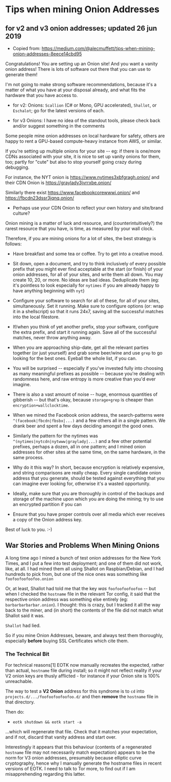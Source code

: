 # Tips when mining Onion Addresses

## for v2 and v3 onion addresses; updated 26 jun 2019

* Copied from:
  https://medium.com/@alecmuffett/tips-when-mining-onion-addresses-8eece14cbd95

Congratulations! You are setting up an Onion site! And you want a
vanity onion address! There is lots of software out there that you can
use to generate them!

I'm not going to make strong software recommendations, because it's a
matter of what you have at your disposal already, and what fits the
hardware that you have access to.

* for v2: Onions: `Scallion` (C# or Mono, GPU accelerated), `Shallot`,
  or `Eschalot`; go for the latest versions of each.

* for v3 Onions: I have no idea of the standout tools, please check
  back and/or suggest something in the comments

Some people mine onion addresses on local hardware for safety, others
are happy to rent a GPU-based compute-heavy instance from AWS, or
similar.

If you're setting up multiple onions for your site -- eg: if there is
one/more CDNs associated with your site, it is nice to set up vanity
onions for them, too; partly for "cute" but also to stop yourself
going crazy during debugging.

For instance, the NYT onion is https://www.nytimes3xbfgragh.onion/ and
their CDN Onion is https://graylady3jvrrxbe.onion/

Similarly there exist https://www.facebookcorewwwi.onion/ and
https://fbcdn23dssr3jqnq.onion/

* Perhaps use your CDN Onion to reflect your own history and
site/brand culture?

Onion mining is a matter of luck and resource, and
(counterintuitively?)  the rarest resource that you have, is time, as
measured by your wall clock.

Therefore, if you are mining onions for a lot of sites, the best
strategy is follows:

* Have breakfast and some tea or coffee. Try to get into a creative
  mood.

* Sit down, open a document, and try to think inclusively of every
  possible prefix that you might ever find acceptable at the start (or
  finish) of your onion addresses, for all of your sites, and write
  them all down. You may create 10, 20, or more. No ideas are bad
  ideas. Deduplicate them (eg: it's pointless to look especially for
  `nytimes` if you are already happy to have anything beginning with
  `nyt`)

* Configure your software to search for all of these, for all of your
  sites, simultaneously. Set it running. Make sure to configure
  options (or: wrap it in a shellscript) so that it runs 24x7, saving
  all the successful matches into the local filestore.

* If/when you think of yet another prefix, stop your software,
  configure the extra prefix, and start it running again. Save all of
  the successful matches, never throw anything away.

* When you are approaching ship-date, get all the relevant parties
  together (or just yourself) and grab some beer/wine and use `grep`
  to go looking for the best ones. Eyeball the whole list, if you can.

* You will be surprised -- especially if you've invested fully into
  choosing as many meaningful prefixes as possible -- because you're
  dealing with randomness here, and raw entropy is more creative than
  you'd ever imagine.

* There is also a vast amount of noise -- huge, enormous quantities
  of gibberish -- but that's okay, because `storage+grep` is cheaper
  than `encryption+wallclocktime`.

* When we mined the Facebook onion address, the search-patterns were
  `^(facebook|fbcdn|fbsbx|...)` and a few others all in a single
  pattern.  We drank beer and spent a few days deciding amongst the
  good ones.

* Similarly the pattern for the nytimes was
  `^(nytimes|nytcdn|nytwww|graylady|...)` and a few other potential
  prefixes, perhaps a dozen, all in one pattern; and I mined onion
  addresses for other sites at the same time, on the same hardware, in
  the same process.

* Why do it this way? In short, because encryption is relatively
  expensive, and string comparisons are really cheap. Every single
  candidate onion address that you generate, should be tested against
  everything that you can imagine ever looking for, otherwise it's a
  wasted opportunity.

* Ideally, make sure that you are thoroughly in control of the backups
  and storage of the machine upon which you are doing the mining; try
  to use an encrypted partition if you can

* Ensure that you have proper controls over all media which ever
  receives a copy of the Onion address key.

Best of luck to you. :-)

## War Stories and Problems When Mining Onions

A long time ago I mined a bunch of test onion addresses for the New
York Times, and I put a few into test deployment; and one of them did
not work, like, at all.  I had mined them all using Shallot on
Raspbian/Debian, and I had hundreds to pick from, but one of the nice
ones was something like `foofoofoofoofoo.onion`

Or, at least, Shallot had told me that the key *was* `foofoofoofoofoo`
-- but when I checked the `hostname` file in the relevant Tor config,
it said that the respective onion address was something else entirely
(eg: `barbarbarbarbar.onion`).  I thought: this is crazy, but I
tracked it all the way back to the miner, and (in short) the contents
of the file did not match what Shallot said it was.

`Shallot` had lied.

So if you mine Onion Addresses, beware, and always test them
thoroughly, especially **before** buying SSL Certificates which cite
them.

### The Technical Bit

For technical reasons[1] EOTK now manually recreates the expected,
rather than actual, `hostname` file during install; so it might not
reflect reality if your V2 onion keys are thusly afflicted - for
instance if your Onion site is 100% unreachable.

The way to test a **V2 Onion** address for this syndrome is to `cd`
into `projects.d/.../foofoofoofoofoo.d/` and then **remove** the
`hostname` file in that directory.

Then do:

* `eotk shutdown && eotk start -a`

...which will regenerate that file.  Check that it matches your
expectation, and if not, discard that vanity address and start over.

Interestingly it appears that this behaviour (contents of a
regenerated `hostname` file may not necessarily match expectation)
appears to be the norm for V3 onion addresses, presumably because
elliptic curve cryptography, hence why I manually generate the
hostname files in recent versions of EOTK.  I need to talk to Tor
more, to find out if I am misapprehending regarding this latter.
